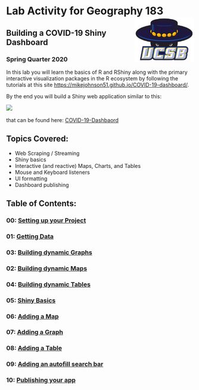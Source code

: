 
# Lab Activity for Geography 183 <img src="data/ucsb_logo.png" width=160 height = 120 align="right" />

## Building a COVID-19 Shiny Dashboard

### Spring Quarter 2020

In this lab you will learn the basics of R and RShiny along with the
primary interactive visualization packages in the R ecosystem by
following the tutorials at this site
<https://mikejohnson51.github.io/COVID-19-dashboard/>.

By the end you will build a Shiny web application similar to this:

![](data/final-app.gif)

that can be found here:
[COVID-19-Dashbaord](https://mikejohnson51.shinyapps.io/COVID-19-Dashboard/)

## Topics Covered:

  - Web Scraping / Streaming
  - Shiny basics
  - Interactive (and reactive) Maps, Charts, and Tables
  - Mouse and Keyboard listeners
  - UI formatting
  - Dashboard publishing

## Table of Contents:

### 00: [Setting up your Project](https://mikejohnson51.github.io/COVID-19-dashboard/00_setting_up_the_project.html)

### 01: [Getting Data](https://mikejohnson51.github.io/COVID-19-dashboard/01_getting_data.html)

### 03: [Building dynamic Graphs](https://mikejohnson51.github.io/COVID-19-dashboard/02_charts.html)

### 02: [Building dynamic Maps](https://mikejohnson51.github.io/COVID-19-dashboard/03_maps.html)

### 04: [Building dynamic Tables](https://mikejohnson51.github.io/COVID-19-dashboard/04_tables.html)

### 05: [Shiny Basics](https://mikejohnson51.github.io/COVID-19-dashboard/05_shiny_basics.html)

### 06: [Adding a Map](https://mikejohnson51.github.io/COVID-19-dashboard/06_shiny_maps.html)

### 07: [Adding a Graph](https://mikejohnson51.github.io/COVID-19-dashboard/07_shiny_graphs.html)

### 08: [Adding a Table](https://mikejohnson51.github.io/COVID-19-dashboard/08_shiny_tables.html)

### 09: [Adding an autofill search bar](https://mikejohnson51.github.io/COVID-19-dashboard/09_autocomplete_window.html)

### 10: [Publishing your app](https://mikejohnson51.github.io/COVID-19-dashboard/10_publish.html)
